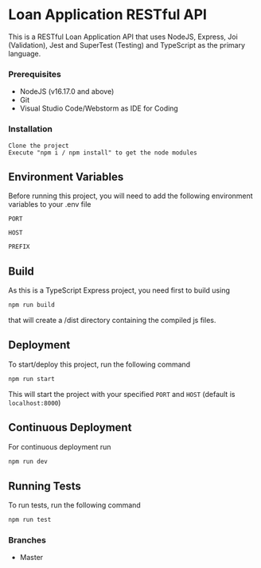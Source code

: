 # Loan Application RESTful API

This is a RESTful Loan Application API that uses NodeJS, Express, Joi (Validation), Jest and SuperTest (Testing) and TypeScript as the primary language.

### Prerequisites

* NodeJS (v16.17.0 and above)
* Git
* Visual Studio Code/Webstorm as IDE for Coding

### Installation

```
Clone the project
Execute "npm i / npm install" to get the node modules
```

## Environment Variables

Before running this project, you will need to add the following environment variables to your .env file

`PORT`

`HOST`

`PREFIX`

## Build 

As this is a TypeScript Express project, you need first to build using

```bash
npm run build
```

that will create a /dist directory containing the compiled js files.

## Deployment

To start/deploy this project, run the following command

```bash
npm run start
```

This will start the project with your specified `PORT` and `HOST` (default is `localhost:8000`)
## Continuous Deployment

For continuous deployment run

```bash
npm run dev
```

## Running Tests

To run tests, run the following command

```bash
npm run test
```

### Branches

* Master
